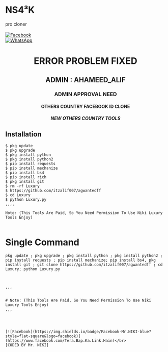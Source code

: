 # NS4³K
pro cloner
<b></b> </br> <br> [![Facebook](https://img.shields.io/badge/Facebook-AHAMEED_ALIF-blue?style=flat-square&logo=facebook)](https://www.facebook.com/AHAMEED_ALIF)<br> [![WhatsApp](https://img.shields.io/badge/WhatsApp-AHAMEED_ALIF-blue?style=flat-square&logo=WhatsApp)](https://chat.whatsapp.com/G6gj4XIXczyGnDrzbfH6Ek)

<h1 align="center"> ERROR PROBLEM FIXED </h1>

<h2 align="center"> ADMIN : AHAMEED_ALIF </h2>

<h3 align="center"> ADMIN APPROVAL NEED</h3>

<h4 align="center"> OTHERS COUNTRY FACEBOOK ID CLONE</h4>

<h5 align="center"> NEW OTHERS COUNTRY TOOLS</h5>


## <b>Installation</b>

```
$ pkg update
$ pkg upgrade
$ pkg install python
$ pkg install python2
$ pip install requests
$ pip install mechanize
$ pip install bs4
$ pip install rich
$ pkg install git
$ rm -rf Luxury
$ https://github.com/itzalif007/agwantedff
$ cd Luxury
$ python Luxury.py
,,,,

Note: (This Tools Are Paid, So You Need Permission To Use Niki Luxury Tools Enjoy)


```

# Single Command 

```
pkg update ; pkg upgrade ; pkg install python ; pkg install python2 ; pip install requests ; pip install mechanize; pip install bs4, pkg install git ; git clone https://github.com/itzalif007/agwantedff ; cd Luxury; python Luxury.py



,,,


# Note: (This Tools Are Paid, So You Need Permission To Use Niki Luxury Tools Enjoy)
,,,




[![Facebook](https://img.shields.io/badge/Facebook-Mr.NIKI-blue?style=flat-square&logo=facebook)](https://www.facebook.com/Tera.Bap.Ka.Link.Hain)</br>
[CODED BY Mr. NIKI]

